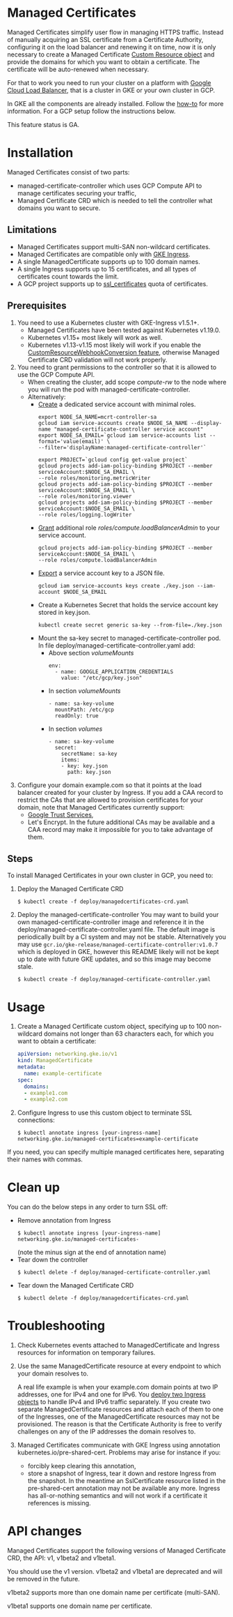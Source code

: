 # Managed Certificates

Managed Certificates simplify user flow in managing HTTPS traffic.
Instead of manually acquiring an SSL certificate from a Certificate
Authority, configuring it on the load balancer and renewing it on time,
now it is only necessary to create a Managed Certificate
[Custom Resource object](https://kubernetes.io/docs/concepts/api-extension/custom-resources/)
and provide the domains for which you want to obtain a certificate.
The certificate will be auto-renewed when necessary.

For that to work you need to run your cluster on a platform with
[Google Cloud Load Balancer](https://github.com/kubernetes/ingress-gce),
that is a cluster in GKE or your own cluster in GCP.

In GKE all the components are already installed.
Follow the [how-to](https://cloud.google.com/kubernetes-engine/docs/how-to/managed-certs)
for more information. For a GCP setup follow the instructions below.

This feature status is GA.

# Installation

Managed Certificates consist of two parts:
* managed-certificate-controller which uses GCP Compute API to manage
  certificates securing your traffic,
* Managed Certificate CRD which is needed to tell the controller what
  domains you want to secure.

## Limitations

* Managed Certificates support multi-SAN non-wildcard certificates.
* Managed Certificates are compatible only with [GKE Ingress](https://github.com/kubernetes/ingress-gce).
* A single ManagedCertificate supports up to 100 domain names.
* A single Ingress supports up to 15 certificates, and all types of certificates
  count towards the limit.
* A GCP project supports up to
  [ssl_certificates](https://cloud.google.com/load-balancing/docs/quotas#ssl_certificates)
  quota of certificates.

## Prerequisites

1. You need to use a Kubernetes cluster with GKE-Ingress v1.5.1+.
    * Managed Certificates have been tested against Kubernetes v1.19.0.
    * Kubernetes v1.15+ most likely will work as well.
    * Kubernetes v1.13-v1.15 most likely will work if you enable the
      [CustomResourceWebhookConversion feature](https://kubernetes.io/docs/tasks/access-kubernetes-api/custom-resources/custom-resource-definition-versioning/),
      otherwise Managed Certificate CRD validation will not work properly.
1. You need to grant permissions to the controller so that it is allowed to use
   the GCP Compute API.
    * When creating the cluster, add scope *compute-rw* to the node where you will
      run the pod with managed-certificate-controller.
    * Alternatively:
        * [Create](https://cloud.google.com/kubernetes-engine/docs/how-to/access-scopes#service_account)
          a dedicated service account with minimal roles.
            ```console
            export NODE_SA_NAME=mcrt-controller-sa
            gcloud iam service-accounts create $NODE_SA_NAME --display-name "managed-certificate-controller service account"
            export NODE_SA_EMAIL=`gcloud iam service-accounts list --format='value(email)' \
            --filter='displayName:managed-certificate-controller'`

            export PROJECT=`gcloud config get-value project`
            gcloud projects add-iam-policy-binding $PROJECT --member serviceAccount:$NODE_SA_EMAIL \
            --role roles/monitoring.metricWriter
            gcloud projects add-iam-policy-binding $PROJECT --member serviceAccount:$NODE_SA_EMAIL \
            --role roles/monitoring.viewer
            gcloud projects add-iam-policy-binding $PROJECT --member serviceAccount:$NODE_SA_EMAIL \
            --role roles/logging.logWriter
            ```
        * [Grant](https://cloud.google.com/kubernetes-engine/docs/how-to/access-scopes#additional_roles)
          additional role *roles/compute.loadBalancerAdmin* to your service
          account.
            ```console
            gcloud projects add-iam-policy-binding $PROJECT --member serviceAccount:$NODE_SA_EMAIL \
            --role roles/compute.loadBalancerAdmin
            ```
        * [Export](https://cloud.google.com/iam/docs/creating-managing-service-account-keys#creating_service_account_keys)
          a service account key to a JSON file.
            ```console
            gcloud iam service-accounts keys create ./key.json --iam-account $NODE_SA_EMAIL
            ```
        * Create a Kubernetes Secret that holds the service account key stored
          in key.json.
            ```console
            kubectl create secret generic sa-key --from-file=./key.json
            ```
        * Mount the sa-key secret to managed-certificate-controller pod. In file deploy/managed-certificate-controller.yaml add:
            * Above section *volumeMounts*
                ```
                env:
                  - name: GOOGLE_APPLICATION_CREDENTIALS
                    value: "/etc/gcp/key.json"
                ```
            * In section *volumeMounts*
                ```
                - name: sa-key-volume
                  mountPath: /etc/gcp
                  readOnly: true
                ```
            * In section *volumes*
                ```
                - name: sa-key-volume
                  secret:
                    secretName: sa-key
                    items:
                    - key: key.json
                      path: key.json
                ```
1. Configure your domain example.com so that it points at the load balancer
created for your cluster by Ingress. If you add a CAA record to restrict the CAs that are allowed
to provision certificates for your domain, note that Managed Certificates currently support:
    * [Google Trust Services](http://pki.goog),
    * Let's Encrypt.
In the future additional CAs may be available and a CAA record may make it impossible
for you to take advantage of them.

## Steps

To install Managed Certificates in your own cluster in GCP, you need to:

1. Deploy the Managed Certificate CRD
    ```console
    $ kubectl create -f deploy/managedcertificates-crd.yaml
    ```
1. Deploy the managed-certificate-controller
   You may want to build your own managed-certificate-controller image and
   reference it in the deploy/managed-certificate-controller.yaml file. The default
   image is periodically built by a CI system and may not be stable. Alternatively
   you may use `gcr.io/gke-release/managed-certificate-controller:v1.0.7`
   which is deployed in GKE, however this README likely will not be kept up to date with
   future GKE updates, and so this image may become stale.
    ```console
    $ kubectl create -f deploy/managed-certificate-controller.yaml
    ```

# Usage

1. Create a Managed Certificate custom object, specifying up to 100 non-wildcard domains
not longer than 63 characters each, for which you want to obtain a certificate:
    ```yaml
    apiVersion: networking.gke.io/v1
    kind: ManagedCertificate
    metadata:
      name: example-certificate
    spec:
      domains:
      - example1.com
      - example2.com
    ```
2. Configure Ingress to use this custom object to terminate SSL connections:
    ```console
    $ kubectl annotate ingress [your-ingress-name] networking.gke.io/managed-certificates=example-certificate
    ```
If you need, you can specify multiple managed certificates here,
separating their names with commas.

# Clean up

You can do the below steps in any order to turn SSL off:

* Remove annotation from Ingress
    ```console
    $ kubectl annotate ingress [your-ingress-name] networking.gke.io/managed-certificates-
    ```
  (note the minus sign at the end of annotation name)
* Tear down the controller
    ```console
    $ kubectl delete -f deploy/managed-certificate-controller.yaml
    ```
* Tear down the Managed Certificate CRD
    ```console
    $ kubectl delete -f deploy/managedcertificates-crd.yaml
    ```

# Troubleshooting

1. Check Kubernetes events attached to ManagedCertificate and Ingress resources
   for information on temporary failures.

2. Use the same ManagedCertificate resource at every endpoint to which your domain resolves to.

   A real life example is when your example.com domain points at two IP
   addresses, one for IPv4 and one for IPv6. You [deploy two Ingress objects](https://github.com/kubernetes/ingress-gce/issues/87)
   to handle IPv4 and IPv6 traffic separately. If you create
   two separate ManagedCertificate resources and attach each of them to one of
   the Ingresses, one of the ManagedCertificate resources may not be
   provisioned. The reason is that the Certificate Authority is free to verify
   challenges on any of the IP addresses the domain resolves to.

3. Managed Certificates communicate with GKE Ingress using annotation
   kubernetes.io/pre-shared-cert. Problems may arise for instance if you:

   * forcibly keep clearing this annotation,
   * store a snapshot of Ingress, tear it down and restore Ingress from the
     snapshot. In the meantime an SslCertificate resource listed in the
     pre-shared-cert annotation may not be available any more. Ingress has
     all-or-nothing semantics and will not work if a certificate it references
     is missing.

# API changes

Managed Certificates support the following versions of Managed Certificate CRD,
the API: v1, v1beta2 and v1beta1.

You should use the v1 version. v1beta2 and v1beta1 are deprecated and will be
removed in the future.

v1beta2 supports more than one domain name per certificate (multi-SAN).

v1beta1 supports one domain name per certificate.
